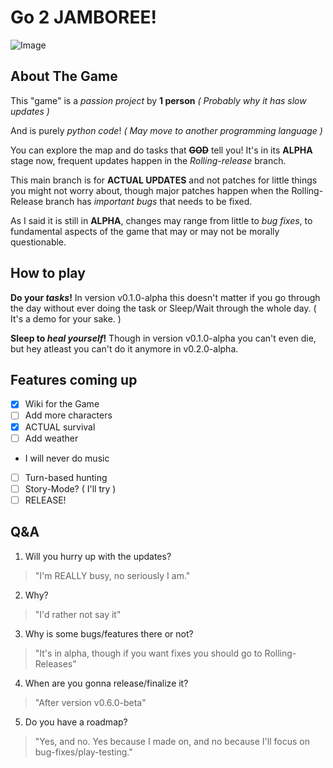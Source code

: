 # Go 2 JAMBOREE!

![Image](https://media.discordapp.net/attachments/1068871874450313257/1398188159489019934/Untitled41_20250725141543.png?ex=688473b2&is=68832232&hm=86b7ea49ddb2e34e103fca38f9b3c72d2a4bb893455d3a9c615a14f0ae45f9e8&=&format=webp&quality=lossless&width=792&height=396)

## About The Game
This "game" is a *passion project* by **1 person**
*( Probably why it has slow updates )*

And is purely *python code*!
*( May move to another programming language )*

You can explore the map and do tasks that ~~**GOD**~~ tell you!
It's in its **ALPHA** stage now, frequent updates happen in the *Rolling-release* branch.

This main branch is for **ACTUAL UPDATES** and not patches for little things you might not worry about, though major patches happen when the Rolling-Release branch has *important bugs* that needs to be fixed.

As I said it is still in **ALPHA**, changes may range from little to *bug fixes*, to fundamental aspects of the game that may or may not be morally questionable.

## How to play
**Do your *tasks*!**
In version v0.1.0-alpha this doesn't matter if you go through the day without ever doing the task or Sleep/Wait through the whole day.
( It's a demo for your sake. )

**Sleep to *heal yourself*!**
Though in version v0.1.0-alpha you can't even die, but hey atleast you can't do it anymore in v0.2.0-alpha.

## Features coming up

 - [x] Wiki for the Game
 - [ ] Add more characters
 - [x] ACTUAL survival
 - [ ] Add weather
 - I will never do music
 - [ ] Turn-based hunting
 - [ ] Story-Mode? ( I'll try )
 - [ ] RELEASE!

## Q&A
1. Will you hurry up with the updates?
> "I'm REALLY busy, no seriously I am."
2. Why?
> "I'd rather not say it"
3. Why is some bugs/features there or not?
> "It's in alpha, though if you want fixes you should go to Rolling-Releases"
4. When are you gonna release/finalize it?
> "After version v0.6.0-beta"
5. Do you have a roadmap?
> "Yes, and no. Yes because I made on, and no because I'll focus on bug-fixes/play-testing."
